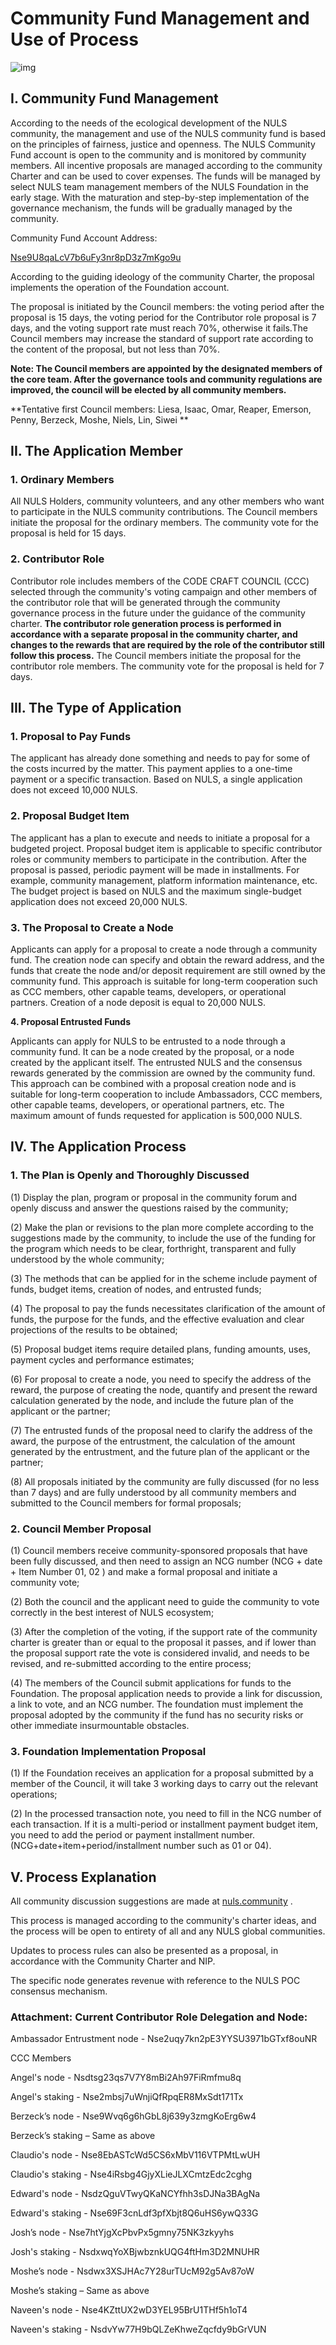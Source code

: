 # Community Fund Management and Use of Process 

![img](https://nuls.community/assets/files/2018-12-21/1545375254-226196-20181221145220.png) 

## **I. Community Fund Management**

According to the needs of the ecological development of the NULS community, the management and use of the NULS community fund is based on the principles of fairness, justice and openness. The NULS Community Fund account is open to the community and is monitored by community members. All incentive proposals are managed according to the community Charter and can be used to cover expenses. The funds will be managed by select NULS team management members of the NULS Foundation in the early stage. With the maturation and step-by-step implementation of the governance mechanism, the funds will be gradually managed by the community.

Community Fund Account Address:

[Nse9U8qaLcV7b6uFy3nr8pD3z7mKgo9u](https://nulscan.io/accountInfo?address=Nse9U8qaLcV7b6uFy3nr8pD3z7mKgo9u)

According to the guiding ideology of the community Charter, the proposal implements the operation of the Foundation account.

The proposal is initiated by the Council members: the voting period after the proposal is 15 days, the voting period for the Contributor role proposal is 7 days, and the voting support rate must reach 70%, otherwise it fails.The Council members may increase the standard of support rate according to the content of the proposal, but not less than 70%.

**Note: The Council members are appointed by the designated members of the core team. After the governance tools and community regulations are improved, the council will be elected by all community members.**

**Tentative first Council members: Liesa, Isaac, Omar, Reaper, Emerson, Penny, Berzeck, Moshe, Niels, Lin, Siwei **

## **II. The Application Member**

### **1. Ordinary Members**

All NULS Holders, community volunteers, and any other members who want to participate in the NULS community contributions. The Council members initiate the proposal for the ordinary members. The community vote for the proposal is held for 15 days.

### **2. Contributor Role**

Contributor role includes members of the CODE CRAFT COUNCIL (CCC) selected through the community's voting campaign and other members of the contributor role that will be generated through the community governance process in the future under the guidance of the community charter. **The contributor role generation process is performed in accordance with a separate proposal in the community charter, and changes to the rewards that are required by the role of the contributor still follow this process.** The Council members initiate the proposal for the contributor role members. The community vote for the proposal is held for 7 days.

## **III. The Type of Application**

### **1. Proposal to Pay Funds**

The applicant has already done something and needs to pay for some of the costs incurred by the matter. This payment applies to a one-time payment or a specific transaction. Based on NULS, a single application does not exceed 10,000 NULS.

### **2. Proposal Budget Item**

The applicant has a plan to execute and needs to initiate a proposal for a budgeted project. Proposal budget item is applicable to specific contributor roles or community members to participate in the contribution. After the proposal is passed, periodic payment will be made in installments. For example, community management, platform information maintenance, etc. The budget project is based on NULS and the maximum single-budget application does not exceed 20,000 NULS.

### **3. The Proposal to Create a Node**

Applicants can apply for a proposal to create a node through a community fund. The creation node can specify and obtain the reward address, and the funds that create the node and/or deposit requirement are still owned by the community fund. This approach is suitable for long-term cooperation such as CCC members, other capable teams, developers, or operational partners. Creation of a node deposit is equal to 20,000 NULS.  

**4. Proposal Entrusted Funds**

Applicants can apply for NULS to be entrusted to a node through a community fund. It can be a node created by the proposal, or a node created by the applicant itself. The entrusted NULS and the consensus rewards generated by the commission are owned by the community fund. This approach can be combined with a proposal creation node and is suitable for long-term cooperation to include Ambassadors, CCC members, other capable teams, developers, or operational partners, etc. The maximum amount of funds requested for application is 500,000 NULS.

## **IV. The Application Process**

### **1. The Plan is Openly and Thoroughly Discussed**

(1) Display the plan, program or proposal in the community forum and openly discuss and answer the questions raised by the community;

(2) Make the plan or revisions to the plan more complete according to the suggestions made by the community, to include the use of the funding for the program which needs to be clear, forthright, transparent and fully understood by the whole community;

(3) The methods that can be applied for in the scheme include payment of funds, budget items, creation of nodes, and entrusted funds;

(4) The proposal to pay the funds necessitates clarification of the amount of funds, the purpose for the funds, and the effective evaluation and clear projections of the results to be obtained;

(5) Proposal budget items require detailed plans, funding amounts, uses, payment cycles and performance estimates;

(6) For proposal to create a node, you need to specify the address of the reward, the purpose of creating the node, quantify and present the reward calculation generated by the node, and include the future plan of the applicant or the partner;

(7) The entrusted funds of the proposal need to clarify the address of the award, the purpose of the entrustment, the calculation of the amount generated by the entrustment, and the future plan of the applicant or the partner;

(8) All proposals initiated by the community are fully discussed (for no less than 7 days) and are fully understood by all community members and submitted to the Council members for formal proposals;

### **2. Council Member Proposal**

(1) Council members receive community-sponsored proposals that have been fully discussed, and then need to assign an NCG number (NCG + date + Item Number 01, 02 ) and make a formal proposal and initiate a community vote;

(2) Both the council and the applicant need to guide the community to vote correctly in the best interest of NULS ecosystem;

(3) After the completion of the voting, if the support rate of the community charter is greater than or equal to the proposal it passes, and if lower than the proposal support rate the vote is considered invalid, and needs to be revised, and re-submitted according to the entire process;

(4) The members of the Council submit applications for funds to the Foundation. The proposal application needs to provide a link for discussion, a link to vote, and an NCG number. The foundation must implement the proposal adopted by the community if the fund has no security risks or other immediate insurmountable obstacles.

### **3. Foundation Implementation Proposal**

(1) If the Foundation receives an application for a proposal submitted by a member of the Council, it will take 3 working days to carry out the relevant operations;

(2) In the processed transaction note, you need to fill in the NCG number of each transaction. If it is a multi-period or installment payment budget item, you need to add the period or payment installment number.  (NCG+date+item+period/installment number such as 01 or 04). 

## **V. Process Explanation**

All community discussion suggestions are made at [nuls.community](https://translate.google.com/translate?hl=zh-CN&prev=_t&sl=auto&tl=en&u=https://nuls.community/) .

This process is managed according to the community's charter ideas, and the process will be open to entirety of all and any NULS global communities.

Updates to process rules can also be presented as a proposal, in accordance with the Community Charter and NIP.

The specific node generates revenue with reference to the NULS POC consensus mechanism.

### **Attachment: Current Contributor Role Delegation and Node:**

Ambassador Entrustment node - Nse2uqy7kn2pE3YYSU3971bGTxf8ouNR

CCC Members

Angel's node - Nsdtsg23qs7V7Y8mBi2Ah97FiRmfmu8q

Angel's staking - Nse2mbsj7uWnjiQfRpqER8MxSdt171Tx

Berzeck’s node - Nse9Wvq6g6hGbL8j639y3zmgKoErg6w4

Berzeck’s staking – Same as above

Claudio's node - Nse8EbASTcWd5CS6xMbV116VTPMtLwUH

Claudio's staking - Nse4iRsbg4GjyXLieJLXCmtzEdc2cghg

Edward's node - NsdzQguVTwyQKaNCYfhh3sDJNa3BAgNa

Edward's staking - Nse69F3cnLdf3pfXbjt8Q6uHS6ywQ33G

Josh’s node - Nse7htYjgXcPbvPx5gmny75NK3zkyyhs

Josh's staking - NsdxwqYoXBjwbznkUQG4ftHm3D2MNUHR

Moshe’s node - Nsdwx3XSJHAc7Y28urTUcM92g5Av87oW

Moshe’s staking – Same as above

Naveen's node - Nse4KZttUX2wD3YEL95BrU1THf5h1oT4

Naveen's staking - NsdvYw77H9bQLZeKhweZqcfdy9bGrVUN


